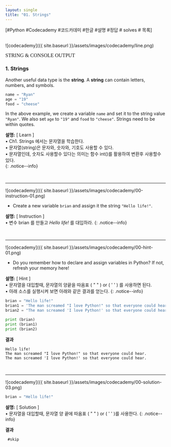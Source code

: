 ```yaml
---
layout: single
title: "01. Strings"
---
```

[#Python #Codecademy #코드카데미 #한글 #설명 #정답 # solves # 목록]     
<br>

![codecademy]({{ site.baseurl }}/assets/images/codecademy/line.png)   


<font size="3"  face="돋움">STRING & CONSOLE OUTPUT</font> 

### 1. Strings     

Another useful data type is the **string**. A **string** can contain letters, numbers, and symbols.

```python
name = "Ryan"
age = "19"
food = "cheese"
```
In the above example, we create a variable `name` and set it to the string value `"Ryan"`.
We also set `age` to `"19"` and `food` to `"cheese"`.
Strings need to be within quotes.



**설명:** [ Learn ]      
• Ch1. Strings 에서는 문자열을 학습한다.    
• 문자열(string)은 문자와, 숫자와, 기호도 사용할 수 있다.     
• 문자열인데, 숫자도 사용할수 있다는 의미는 함수 int()를 활용하여 변환후 사용할수 있다.  
{: .notice--info}


<p style="page-break-before: always;"></p>     
<br>
<hr/>


![codecademy]({{ site.baseurl }}/assets/images/codecademy/00-instruction-01.png)    

* Create a new variable `brian` and assign it the string `"Hello life!"`.    

**설명:** [ Instruction ]    
• 변수 brian 를 만들고 *Hello life!* 를 대입하라. 
{: .notice--info}


<br>
<hr/>


![codecademy]({{ site.baseurl }}/assets/images/codecademy/00-hint-01.png)    
* Do you remember how to declare and assign variables in Python? If not, refresh your memory here!


**설명:** [ Hint ]     
• 문자열을 대입할때, 문자열의 양끝을 따옴표 ( " " ) or ( ' ' ) 를 사용하면 된다.     
• 아래 소스를 실행시켜 보면 아래와 같은 결과를 얻는다.
{: .notice--info}

```python
brian = "Hello life!"
brian1 = 'The man screamed "I love Python!" so that everyone could hear.'
brian2 = "The man screamed 'I love Python!' so that everyone could hear."

print (brian)
print (brian1)
print (brian2)
```

**결과**
```
Hello life!
The man screamed "I love Python!" so that everyone could hear.
The man screamed 'I love Python!' so that everyone could hear.
```

<p style="page-break-before: always;"></p>     
<br>
<hr/>


![codecademy]({{ site.baseurl }}/assets/images/codecademy/00-solution-03.png)    


```python
brian = "Hello life!"
```

**설명:** [ Solution ]    
• 문자열을 대입할때, 문자열 양 끝에 따옴표 ( " " ) or ( ' ' )를 사용한다. 
{: .notice--info}

**결과**
```
 #skip
```

<p style="page-break-before: always;"></p>
<br>
